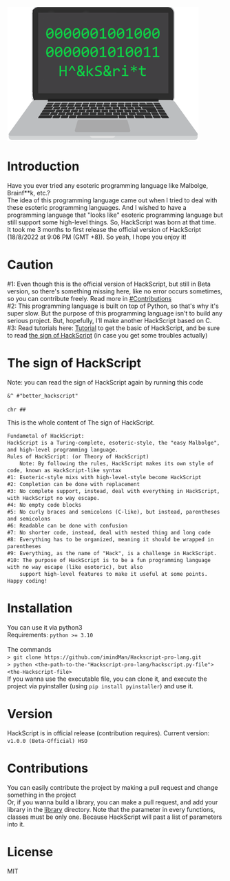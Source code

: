 <img src=".\extra\default_logo.png" alt="HackScript">

# Introduction

Have you ever tried any esoteric programming language like Malbolge, Brainf\*\*k, etc.? <br>
The idea of this programming language came out when I tried to deal with these esoteric programming languages. And I wished to have a programming language that "looks like" esoteric programming language but still support some high-level things. So, HackScript was born at that time. <br>
It took me 3 months to first release the official version of HackScript (18/8/2022 at 9:06 PM (GMT +8)). So yeah, I hope you enjoy it! <br>

# Caution

#1: Even though this is the official version of HackScript, but still in Beta version, so there's something missing here, like no error occurs sometimes, so you can contribute freely. Read more in <a href="https://github.com/imindMan/Hackscript-pro-lang#contributions">#Contributions</a><br>
#2: This programming language is built on top of Python, so that's why it's super slow. But the purpose of this programming language isn't to build any serious project. But, hopefully, I'll make another HackScript based on C.<br>
#3: Read tutorials here: <a href="">Tutorial</a> to get the basic of HackScript, and be sure to read <a href="https://github.com/imindMan/Hackscript-pro-lang#the-sign-of-hackscript">the sign of HackScript</a> (in case you get some troubles actually)

# The sign of HackScript

Note: you can read the sign of HackScript again by running this code <br>

```
&^ #"better_hackscript"

chr ##
```

This is the whole content of The sign of HackScript.

```
Fundametal of HackScript:
HackScript is a Turing-complete, esoteric-style, the "easy Malbolge", and high-level programming language.
Rules of HackScript: (or Theory of HackScript)
    Note: By following the rules, HackScript makes its own style of code, known as HackScript-like syntax
#1: Esoteric-style mixs with high-level-style become HackScript
#2: Completion can be done with replacement
#3: No complete support, instead, deal with everything in HackScript, with HackScript no way escape.
#4: No empty code blocks
#5: No curly braces and semicolons (C-like), but instead, parentheses and semicolons
#6: Readable can be done with confusion
#7: No shorter code, instead, deal with nested thing and long code
#8: Everything has to be organized, meaning it should be wrapped in parentheses
#9: Everything, as the name of "Hack", is a challenge in HackScript.
#10: The purpose of HackScript is to be a fun programming language with no way escape (like esotoric), but also
    support high-level features to make it useful at some points.
Happy coding!
```

# Installation

You can use it via python3<br>
Requirements:
`python >= 3.10` <br>
<br>
The commands <br>
`> git clone https://github.com/imindMan/Hackscript-pro-lang.git`<br>
`> python <the-path-to-the-"Hackscript-pro-lang/hackscript.py-file"> <the-Hackscript-file>`<br>
If you wanna use the executable file, you can clone it, and execute the project via pyinstaller (using `pip install pyinstaller`) and use it.<br>

# Version

HackScript is in official release (contribution requires). Current version: `v1.0.0 (Beta-Official) HSO`

# Contributions

You can easily contribute the project by making a pull request and change something in the project <br>
Or, if you wanna build a library, you can make a pull request, and add your library in the <a href="https://github.com/imindMan/Hackscript-pro-lang/tree/master/library">library</a> directory. Note that the parameter in every functions, classes must be only one. Because HackScript will past a list of parameters into it.

# License

MIT
